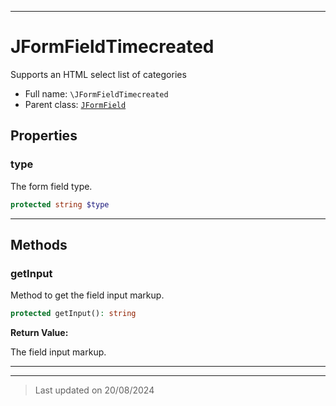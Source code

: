 ***

# JFormFieldTimecreated

Supports an HTML select list of categories



* Full name: `\JFormFieldTimecreated`
* Parent class: [`JFormField`](./JFormField.md)



## Properties


### type

The form field type.

```php
protected string $type
```






***

## Methods


### getInput

Method to get the field input markup.

```php
protected getInput(): string
```









**Return Value:**

The field input markup.




***


***
> Last updated on 20/08/2024
